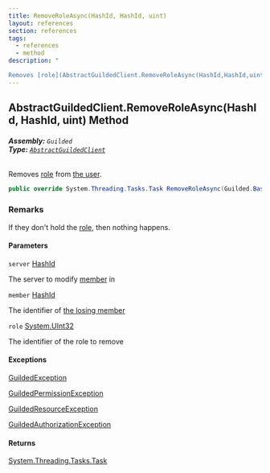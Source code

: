 ```yaml
---
title: RemoveRoleAsync(HashId, HashId, uint)
layout: references
section: references
tags:
  - references
  - method
description: "

Removes [role](AbstractGuildedClient.RemoveRoleAsync(HashId,HashId,uint).md#Guilded.AbstractGuildedClient.RemoveRoleAsync(Guilded.Base.HashId,Guilded.Base.HashId,uint).role 'Guilded.AbstractGuildedClient.RemoveRoleAsync(Guilded.Base.HashId, Guilded.Base.HashId, uint).role') from [the user](User.md 'Guilded.Base.Users.User')."
---
```


## AbstractGuildedClient.RemoveRoleAsync(HashId, HashId, uint) Method
###### **Assembly:** `Guilded`<br/>**Type:** [`AbstractGuildedClient`](AbstractGuildedClient.md 'Guilded.AbstractGuildedClient')

Removes [role](AbstractGuildedClient.RemoveRoleAsync(HashId,HashId,uint).md#Guilded.AbstractGuildedClient.RemoveRoleAsync(Guilded.Base.HashId,Guilded.Base.HashId,uint).role 'Guilded.AbstractGuildedClient.RemoveRoleAsync(Guilded.Base.HashId, Guilded.Base.HashId, uint).role') from [the user](User.md 'Guilded.Base.Users.User').

```csharp
public override System.Threading.Tasks.Task RemoveRoleAsync(Guilded.Base.HashId server, Guilded.Base.HashId member, uint role);
```

### Remarks
  
If they don't hold the [role](AbstractGuildedClient.RemoveRoleAsync(HashId,HashId,uint).md#Guilded.AbstractGuildedClient.RemoveRoleAsync(Guilded.Base.HashId,Guilded.Base.HashId,uint).role 'Guilded.AbstractGuildedClient.RemoveRoleAsync(Guilded.Base.HashId, Guilded.Base.HashId, uint).role'), then nothing happens.
#### Parameters

<a name='Guilded.AbstractGuildedClient.RemoveRoleAsync(Guilded.Base.HashId,Guilded.Base.HashId,uint).server'></a>

`server` [HashId](HashId.md 'Guilded.Base.HashId')

The server to modify [member](Member.md 'Guilded.Base.Servers.Member') in

<a name='Guilded.AbstractGuildedClient.RemoveRoleAsync(Guilded.Base.HashId,Guilded.Base.HashId,uint).member'></a>

`member` [HashId](HashId.md 'Guilded.Base.HashId')

The identifier of [the losing member](Member.md 'Guilded.Base.Servers.Member')

<a name='Guilded.AbstractGuildedClient.RemoveRoleAsync(Guilded.Base.HashId,Guilded.Base.HashId,uint).role'></a>

`role` [System.UInt32](https://docs.microsoft.com/en-us/dotnet/api/System.UInt32 'System.UInt32')

The identifier of the role to remove

#### Exceptions

[GuildedException](GuildedException.md 'Guilded.Base.GuildedException')

[GuildedPermissionException](GuildedPermissionException.md 'Guilded.Base.GuildedPermissionException')

[GuildedResourceException](GuildedResourceException.md 'Guilded.Base.GuildedResourceException')

[GuildedAuthorizationException](GuildedAuthorizationException.md 'Guilded.Base.GuildedAuthorizationException')

#### Returns
[System.Threading.Tasks.Task](https://docs.microsoft.com/en-us/dotnet/api/System.Threading.Tasks.Task 'System.Threading.Tasks.Task')